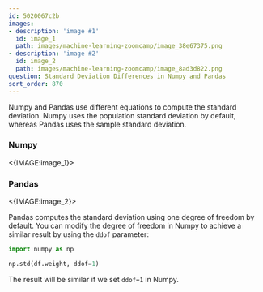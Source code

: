 ```yaml
---
id: 5020067c2b
images:
- description: 'image #1'
  id: image_1
  path: images/machine-learning-zoomcamp/image_38e67375.png
- description: 'image #2'
  id: image_2
  path: images/machine-learning-zoomcamp/image_8ad3d822.png
question: Standard Deviation Differences in Numpy and Pandas
sort_order: 870
---
```


Numpy and Pandas use different equations to compute the standard deviation. Numpy uses the population standard deviation by default, whereas Pandas uses the sample standard deviation.

### Numpy

<{IMAGE:image_1}>

### Pandas

<{IMAGE:image_2}>

Pandas computes the standard deviation using one degree of freedom by default. You can modify the degree of freedom in Numpy to achieve a similar result by using the `ddof` parameter:

```python
import numpy as np

np.std(df.weight, ddof=1)
```

The result will be similar if we set `ddof=1` in Numpy.